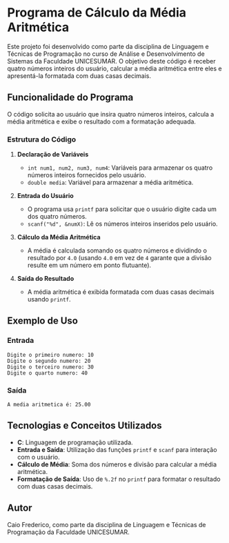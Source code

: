 # Programa de Cálculo da Média Aritmética

Este projeto foi desenvolvido como parte da disciplina de Linguagem e Técnicas de Programação no curso de Análise e Desenvolvimento de Sistemas da Faculdade UNICESUMAR. O objetivo deste código é receber quatro números inteiros do usuário, calcular a média aritmética entre eles e apresentá-la formatada com duas casas decimais.

## Funcionalidade do Programa

O código solicita ao usuário que insira quatro números inteiros, calcula a média aritmética e exibe o resultado com a formatação adequada.

### Estrutura do Código

1. **Declaração de Variáveis**
   - `int num1, num2, num3, num4`: Variáveis para armazenar os quatro números inteiros fornecidos pelo usuário.
   - `double media`: Variável para armazenar a média aritmética.

2. **Entrada do Usuário**
   - O programa usa `printf` para solicitar que o usuário digite cada um dos quatro números.
   - `scanf("%d", &numX)`: Lê os números inteiros inseridos pelo usuário.

3. **Cálculo da Média Aritmética**
   - A média é calculada somando os quatro números e dividindo o resultado por `4.0` (usando `4.0` em vez de `4` garante que a divisão resulte em um número em ponto flutuante).

4. **Saída do Resultado**
   - A média aritmética é exibida formatada com duas casas decimais usando `printf`.

## Exemplo de Uso

### Entrada
```plaintext
Digite o primeiro numero: 10
Digite o segundo numero: 20
Digite o terceiro numero: 30
Digite o quarto numero: 40
```

### Saída
```plaintext
A media aritmetica é: 25.00
```

## Tecnologias e Conceitos Utilizados

- **C**: Linguagem de programação utilizada.
- **Entrada e Saída**: Utilização das funções `printf` e `scanf` para interação com o usuário.
- **Cálculo de Média**: Soma dos números e divisão para calcular a média aritmética.
- **Formatação de Saída**: Uso de `%.2f` no `printf` para formatar o resultado com duas casas decimais.

## Autor

Caio Frederico, como parte da disciplina de Linguagem e Técnicas de Programação da Faculdade UNICESUMAR.
